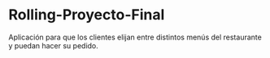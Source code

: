 # Rolling-Proyecto-Final
Aplicación para que los clientes elijan entre distintos menús del restaurante y puedan hacer su pedido.
